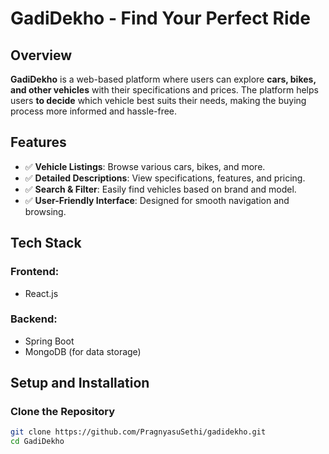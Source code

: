 # GadiDekho - Find Your Perfect Ride  

##  Overview  
**GadiDekho** is a web-based platform where users can explore **cars, bikes, and other vehicles** with their specifications and prices. The platform helps users **to decide** which vehicle best suits their needs, making the buying process more informed and hassle-free.  

## Features  
- ✅ **Vehicle Listings**: Browse various cars, bikes, and more.  
- ✅ **Detailed Descriptions**: View specifications, features, and pricing.  
- ✅ **Search & Filter**: Easily find vehicles based on brand and model.   
- ✅ **User-Friendly Interface**: Designed for smooth navigation and browsing.  

##  Tech Stack  
### **Frontend:**  
- React.js    

### **Backend:**  
- Spring Boot  
- MongoDB (for data storage)  

##  Setup and Installation  
###  Clone the Repository  
```bash
git clone https://github.com/PragnyasuSethi/gadidekho.git
cd GadiDekho
